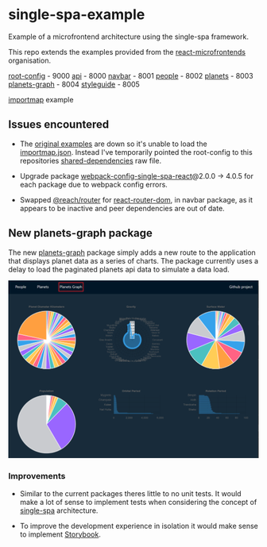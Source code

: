 # single-spa-example

Example of a microfrontend architecture using the single-spa framework.

This repo extends the examples provided from the [react-microfrontends](https://github.com/react-microfrontends) organisation.

[root-config](./root-config/package.json) - 9000
[api](./api/package.json) - 8000
[navbar](./navbar/package.json) - 8001
[people](./people/package.json) - 8002
[planets](./planets/package.json) - 8003
[planets-graph](./planets-graph/package.json) - 8004
[styleguide](./styleguide/package.json) - 8005

[importmap](./shared-dependencies/importmap.json) example

## Issues encountered

- The [original examples](https://react.microfrontends.app) are down so it's unable to load the [importmap.json](https://storage.googleapis.com/react.microfrontends.app/importmap.json). Instead I've temporarily pointed the root-config to this repositories [shared-dependencies](./shared-dependencies/importmap.json) raw file.

- Upgrade package [webpack-config-single-spa-react](https://www.npmjs.com/package/webpack-config-single-spa-react)@2.0.0 -> 4.0.5 for each package due to webpack config errors.

- Swapped [@reach/router](https://www.npmjs.com/package/@reach/router) for [react-router-dom](https://www.npmjs.com/package/react-router-dom), in navbar package, as it appears to be inactive and peer dependencies are out of date.

## New planets-graph package

The new [planets-graph](./planets-graph/package.json) package simply adds a new route to the application that displays planet data as a series of charts. The package currently uses a delay to load the paginated planets api data to simulate a data load.

![Planets Graph](./documentation/images/planets-graph.png "Planets Graph")

### Improvements

- Similar to the current packages theres little to no unit tests. It would make a lot of sense to implement tests when considering the concept of [single-spa](https://single-spa.js.org/) architecture.

- To improve the development experience in isolation it would make sense to implement [Storybook](https://storybook.js.org/).
